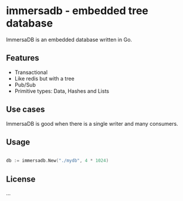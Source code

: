 # immersadb - embedded tree database

ImmersaDB is an embedded database written in Go.

## Features

* Transactional
* Like redis but with a tree
* Pub/Sub
* Primitive types: Data, Hashes and Lists

## Use cases

ImmersaDB is good when there is a single writer and many consumers.


## Usage

```go

db := immersadb.New("./mydb", 4 * 1024)

```

## License

...
